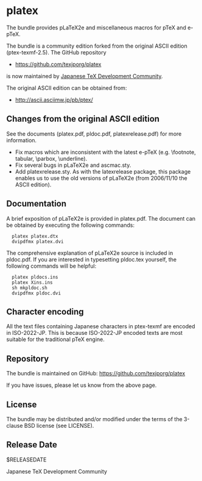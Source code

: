 # platex

The bundle provides pLaTeX2e and miscellaneous macros for pTeX and e-pTeX.

The bundle is a community edition forked from the original ASCII edition
(ptex-texmf-2.5). The GitHub repository

- https://github.com/texjporg/platex

is now maintained by [Japanese TeX Development Community](http://texjp.org).

The original ASCII edition can be obtained from:

- http://ascii.asciimw.jp/pb/ptex/

## Changes from the original ASCII edition

See the documents (platex.pdf, pldoc.pdf, platexrelease.pdf) for more information.

- Fix macros which are inconsistent with the latest e-pTeX
  (e.g. \footnote, tabular, \parbox, \underline).
- Fix several bugs in pLaTeX2e and ascmac.sty.
- Add platexrelease.sty. As with the latexrelease package, this
  package enables us to use the old versions of pLaTeX2e (from
  2006/11/10 the ASCII edition).

## Documentation

A brief exposition of pLaTeX2e is provided in platex.pdf.
The document can be obtained by executing the following commands:

~~~~
  platex platex.dtx
  dvipdfmx platex.dvi
~~~~

The comprehensive explanation of pLaTeX2e source is included in
pldoc.pdf. If you are interested in typesetting pldoc.tex yourself,
the following commands will be helpful:

~~~~
  platex pldocs.ins
  platex Xins.ins
  sh mkpldoc.sh
  dvipdfmx pldoc.dvi
~~~~

## Character encoding

All the text files containing Japanese characters in ptex-texmf are
encoded in ISO-2022-JP. This is because ISO-2022-JP encoded texts
are most suitable for the traditional pTeX engine.

## Repository

The bundle is maintained on GitHub:
https://github.com/texjporg/platex

If you have issues, please let us know from the above page.

## License

The bundle may be distributed and/or modified under the terms of
the 3-clause BSD license (see LICENSE).

## Release Date

$RELEASEDATE

Japanese TeX Development Community

